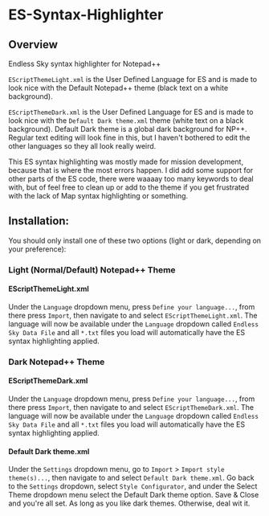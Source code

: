 # ES-Syntax-Highlighter

## Overview

Endless Sky syntax highlighter for Notepad++

`EScriptThemeLight.xml` is the User Defined Language for ES and is made to look nice with the Default Notepad++ theme (black text on a white background).

`EScriptThemeDark.xml` is the User Defined Language for ES and is made to look nice with the `Default Dark theme.xml` theme (white text on a black background). Default Dark theme is a global dark background for NP++. Regular text editing will look fine in this, but I haven't bothered to edit the other languages so they all look really weird.

This ES syntax highlighting was mostly made for mission development, because that is where the most errors happen. I did add some support for other parts of the ES code, there were waaaay too many keywords to deal with, but of feel free to clean up or add to the theme if you get frustrated with the lack of Map syntax highlighting or something.

## Installation: 

You should only install one of these two options (light or dark, depending on your preference):

### Light (Normal/Default) Notepad++ Theme

#### EScriptThemeLight.xml
  Under the `Language` dropdown menu, press `Define your language...`, from there press `Import`, then navigate to and select `EScriptThemeLight.xml`. The language will now be available under the `Language` dropdown called `Endless Sky Data File` and all `*.txt` files you load will automatically have the ES syntax highlighting applied.

### Dark Notepad++ Theme

#### EScriptThemeDark.xml
  Under the `Language` dropdown menu, press `Define your language...`, from there press `Import`, then navigate to and select `EScriptThemeDark.xml`. The language will now be available under the `Language` dropdown called `Endless Sky Data File` and all `*.txt` files you load will automatically have the ES syntax highlighting applied.
  
#### Default Dark theme.xml
  Under the `Settings` dropdown menu, go to `Import` > `Import style theme(s)...`, then navigate to and select `Default Dark theme.xml`. Go back to the `Settings` dropdown, select `Style Configurator`, and under the Select Theme dropdown menu select the Default Dark theme option. Save & Close and you're all set. As long as you like dark themes. Otherwise, deal wit it.
